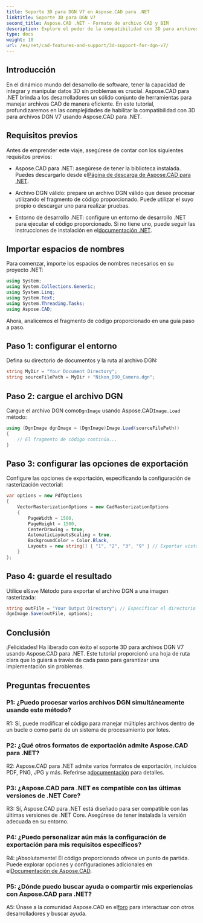 ```yaml
---
title: Soporte 3D para DGN V7 en Aspose.CAD para .NET
linktitle: Soporte 3D para DGN V7
second_title: Aspose.CAD .NET - Formato de archivo CAD y BIM
description: Explore el poder de la compatibilidad con 3D para archivos DGN V7 en Aspose.CAD para .NET. Siga nuestra guía paso a paso para integrar y manipular archivos CAD sin esfuerzo.
type: docs
weight: 10
url: /es/net/cad-features-and-support/3d-support-for-dgn-v7/
---
```

## Introducción

En el dinámico mundo del desarrollo de software, tener la capacidad de integrar y manipular datos 3D sin problemas es crucial. Aspose.CAD para .NET brinda a los desarrolladores un sólido conjunto de herramientas para manejar archivos CAD de manera eficiente. En este tutorial, profundizaremos en las complejidades de habilitar la compatibilidad con 3D para archivos DGN V7 usando Aspose.CAD para .NET.

## Requisitos previos

Antes de emprender este viaje, asegúrese de contar con los siguientes requisitos previos:

-  Aspose.CAD para .NET: asegúrese de tener la biblioteca instalada. Puedes descargarlo desde el[Página de descarga de Aspose.CAD para .NET](https://releases.aspose.com/cad/net/).

- Archivo DGN válido: prepare un archivo DGN válido que desee procesar utilizando el fragmento de código proporcionado. Puede utilizar el suyo propio o descargar uno para realizar pruebas.

- Entorno de desarrollo .NET: configure un entorno de desarrollo .NET para ejecutar el código proporcionado. Si no tiene uno, puede seguir las instrucciones de instalación en el[documentación .NET](https://docs.microsoft.com/en-us/dotnet/core/install/).

## Importar espacios de nombres

Para comenzar, importe los espacios de nombres necesarios en su proyecto .NET:

```csharp
using System;
using System.Collections.Generic;
using System.Linq;
using System.Text;
using System.Threading.Tasks;
using Aspose.CAD;
```

Ahora, analicemos el fragmento de código proporcionado en una guía paso a paso.

## Paso 1: configurar el entorno

Defina su directorio de documentos y la ruta al archivo DGN:

```csharp
string MyDir = "Your Document Directory";
string sourceFilePath = MyDir + "Nikon_D90_Camera.dgn";
```

## Paso 2: cargue el archivo DGN

 Cargue el archivo DGN como`DgnImage` usando Aspose.CAD`Image.Load` método:

```csharp
using (DgnImage dgnImage = (DgnImage)Image.Load(sourceFilePath))
{
    // El fragmento de código continúa...
}
```

## Paso 3: configurar las opciones de exportación

Configure las opciones de exportación, especificando la configuración de rasterización vectorial:

```csharp
var options = new PdfOptions
{
    VectorRasterizationOptions = new CadRasterizationOptions
    {
        PageWidth = 1500,
        PageHeight = 1500,
        CenterDrawing = true,
        AutomaticLayoutsScaling = true,
        BackgroundColor = Color.Black,
        Layouts = new string[] { "1", "2", "3", "9" } // Exportar vistas específicas
    }
};
```

## Paso 4: guarde el resultado

 Utilice el`Save` Método para exportar el archivo DGN a una imagen rasterizada:

```csharp
string outFile = "Your Output Directory"; // Especificar el directorio de salida
dgnImage.Save(outFile, options);
```

## Conclusión

¡Felicidades! Ha liberado con éxito el soporte 3D para archivos DGN V7 usando Aspose.CAD para .NET. Este tutorial proporcionó una hoja de ruta clara que lo guiará a través de cada paso para garantizar una implementación sin problemas.

## Preguntas frecuentes

### P1: ¿Puedo procesar varios archivos DGN simultáneamente usando este método?

R1: Sí, puede modificar el código para manejar múltiples archivos dentro de un bucle o como parte de un sistema de procesamiento por lotes.

### P2: ¿Qué otros formatos de exportación admite Aspose.CAD para .NET?

 R2: Aspose.CAD para .NET admite varios formatos de exportación, incluidos PDF, PNG, JPG y más. Referirse a[documentación](https://reference.aspose.com/cad/net/) para detalles.

### P3: ¿Aspose.CAD para .NET es compatible con las últimas versiones de .NET Core?

R3: Sí, Aspose.CAD para .NET está diseñado para ser compatible con las últimas versiones de .NET Core. Asegúrese de tener instalada la versión adecuada en su entorno.

### P4: ¿Puedo personalizar aún más la configuración de exportación para mis requisitos específicos?

R4: ¡Absolutamente! El código proporcionado ofrece un punto de partida. Puede explorar opciones y configuraciones adicionales en el[Documentación de Aspose.CAD](https://reference.aspose.com/cad/net/).

### P5: ¿Dónde puedo buscar ayuda o compartir mis experiencias con Aspose.CAD para .NET?

 A5: Únase a la comunidad Aspose.CAD en el[foro](https://forum.aspose.com/c/cad/19) para interactuar con otros desarrolladores y buscar ayuda.